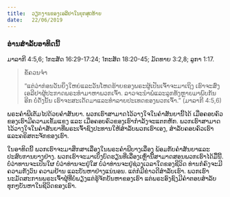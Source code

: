 ```yaml
---
title:  ວຽກງານຂອງເອລີຢາໃນຍຸກສຸດທ້າຍ
date:   22/06/2019
---
```


### ອ່ານສຳລັບອາທິດນີ້
ມາລາກີ 4:5,6; 1ກະສັດ 16:29-17:24; 1ກະສັດ 18:20-45; ມັດທາຍ 3:2,8; ລູກາ 1:17.

> <p>ຂໍ້ຄວນຈຳ</p>
> “ແຕ່ວ່າກ່ອນວັນຍິ່ງໃຫຍ່ແລະວັນໂຫດຮ້າຍຂອງພຣະຜູ້ເປັນເຈົ້າຈະມາເຖິງ ເຮົາຈະສົ່ງເອລີຢາຜູ້ປະກາດພຣະທຳມາຫາພວກເຈົ້າ. ລາວຈະນຳພໍ່ແລະລູກທັງຫຼາຍມາພົບກັນອີກ ບໍ່ດັ່ງນັ້ນ ເຮົາຈະສະເດັດມາແລະທຳລາຍປະເທດຂອງພວກເຈົ້າ.” (ມາລາກີ 4:5,6)

ພຣະຄຳພີເຕັມໄປດ້ວຍຄຳສັນຍາ. ພວກເຮົາສາມາດໄວ້ວາງໃຈໃນຄຳສັນຍານີ້ໄດ້ ເມື່ອຄອບຄົວຂອງເຮົາມີຄວາມເຂັ້ມແຂງ ແລະ ເມື່ອຄອບຄົວຂອງເຮົາກຳລັງຈະແຕກຫັກ. ພວກເຮົາສາມາດໄວ້ວາງໃຈໃນຄຳສັນຍາທີ່ພຣະເຈົ້າຊົງປະທານໃຫ້ສຳລັບພວກເຮົາເອງ, ສຳລັບຄອບຄົວເຮົາ ແລະຄຣິສຕະຈັກຂອງເຮົາ.

ໃນອາທິດນີ້ ພວກເຮົາຈະມາສຶກສາເລື່ອງໃນພຣະຄຳພີບາງເລື່ອງ ພ້ອມກັບຄຳສັນຍາແລະປະສົບການບາງຢ່າງ. ພວກເຮົາຈະມາເບິ່ງບົດຮຽນທີ່ເລື່ອງເຫຼົ່ານີ້ສາມາດສອນພວກເຮົາໄດ້ມື້ນີ້. ບໍ່ວ່າທານຈະເປັນໃຜ ບໍ່ວ່າທ່ານຈະຢູ່ໃສ ບໍ່ວ່າທ່ານຈະຢູ່ຊ່ວງເວລາໃດຂອງຊີວິດ ທ່ານກໍຄົງຈະມີຄວາມກັງວົນ ຄວາມຢ້ານ ແລະບັນຫາຢ່າງແນ່ນອນ. ແຕ່ກໍມີຂ່າວດີສຳລັບເຮົາ. ພວກເຮົານະມັດສະການພຣະເຈົ້າຜູ້ທີ່ບໍ່ພຽງແຕ່ຮູ້ຈັກບັນຫາຂອງເຮົາ ແຕ່ພຣະອົງຊົງມີຄຳຕອບສຳລັບທຸກໆບັນຫາໃນຊີວິດຂອງເຮົາ.